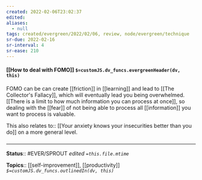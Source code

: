 ```yaml
---
created: 2022-02-06T23:02:37 
edited: 
aliases:
  - null
tags: created/evergreen/2022/02/06, review, node/evergreen/technique
sr-due: 2022-02-16
sr-interval: 4
sr-ease: 210
---
```


#### [[How to deal with FOMO]] `$=customJS.dv_funcs.evergreenHeader(dv, this)`

FOMO can be can create [[friction]] in [[learning]] and lead to [[The Collector's Fallacy]], which will eventually lead you being overwhelmed.
[[There is a limit to how much information you can process at once]], so dealing with the [[fear]] of not being able to process all [[information]] you want to process is valuable.

This also 
relates to:: [[Your anxiety knows your insecurities better than you do]]
on a more general level. 

### <hr class="footnote"/>

**Status**:: #EVER/SPROUT
*edited `=this.file.mtime`*

**Topics**:: [[self-improvement]], [[productivity]]
*`$=customJS.dv_funcs.outlinedIn(dv, this)`*
